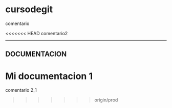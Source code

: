 cursodegit
==========
comentario

<<<<<<< HEAD
comentario2

------------------
DOCUMENTACION
------------------

Mi documentacion 1
=======
comentario 2_1
>>>>>>> origin/prod
